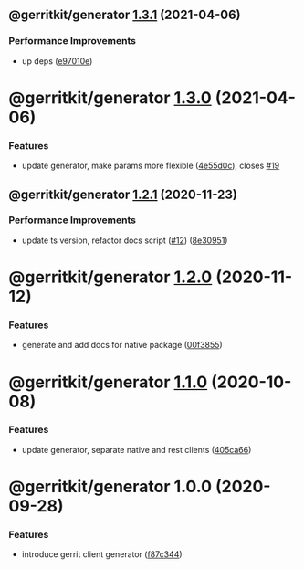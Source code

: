 ## @gerritkit/generator [1.3.1](https://github.com/gerritkit/client/compare/@gerritkit/generator@1.3.0...@gerritkit/generator@1.3.1) (2021-04-06)


### Performance Improvements

* up deps ([e97010e](https://github.com/gerritkit/client/commit/e97010e040cd69cbb957e65b6f13432876a17ca3))

# @gerritkit/generator [1.3.0](https://github.com/gerritkit/client/compare/@gerritkit/generator@1.2.1...@gerritkit/generator@1.3.0) (2021-04-06)


### Features

* update generator, make params more flexible ([4e55d0c](https://github.com/gerritkit/client/commit/4e55d0c55e03e2d4d1ab0063d531c4724b3b37ef)), closes [#19](https://github.com/gerritkit/client/issues/19)

## @gerritkit/generator [1.2.1](https://github.com/gerritkit/client/compare/@gerritkit/generator@1.2.0...@gerritkit/generator@1.2.1) (2020-11-23)


### Performance Improvements

* update ts version, refactor docs script ([#12](https://github.com/gerritkit/client/issues/12)) ([8e30951](https://github.com/gerritkit/client/commit/8e309517c6d8abfc91ff14477184ce341c1c4473))

# @gerritkit/generator [1.2.0](https://github.com/gerritkit/client/compare/@gerritkit/generator@1.1.0...@gerritkit/generator@1.2.0) (2020-11-12)


### Features

* generate and add docs for native package ([00f3855](https://github.com/gerritkit/client/commit/00f385507e085a9b7da16e63042e61b89e133e88))

# @gerritkit/generator [1.1.0](https://github.com/gerritkit/client/compare/@gerritkit/generator@1.0.0...@gerritkit/generator@1.1.0) (2020-10-08)


### Features

* update generator, separate native and rest clients ([405ca66](https://github.com/gerritkit/client/commit/405ca66426fea60518cf1117e1817bfb8ee8b211))

# @gerritkit/generator 1.0.0 (2020-09-28)


### Features

* introduce gerrit client generator ([f87c344](https://github.com/gerritkit/client/commit/f87c344aeeb7c359e66f3c6a9413c4c5bc561b33))

